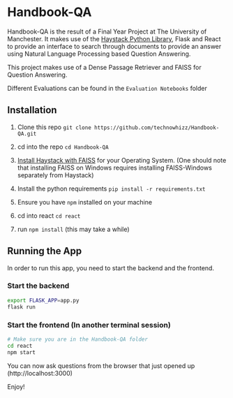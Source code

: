 # Handbook-QA

Handbook-QA is the result of a Final Year Project at The University of Manchester. It makes use of the [Haystack Python Library](https://github.com/deepset-ai/haystack), Flask and React to provide an interface to search through documents to provide an answer using Natural Language Processing based Question Answering.

This project makes use of a Dense Passage Retriever and FAISS for Question Answering.

Different Evaluations can be found in the `Evaluation Notebooks` folder

## Installation

1. Clone this repo `git clone https://github.com/technowhizz/Handbook-QA.git`

1. cd into the repo `cd Handbook-QA`

1. [Install Haystack with FAISS](https://github.com/deepset-ai/haystack#floppy_disk-installation) for your Operating System. (One should note that installing FAISS on Windows requires installing FAISS-Windows separately from Haystack)

1. Install the python requirements `pip install -r requirements.txt`

1. Ensure you have `npm` installed on your machine

1. cd into react `cd react`

1. run `npm install` (this may take a while)

## Running the App

In order to run this app, you need to start the backend and the frontend.

### Start the backend

```bash
export FLASK_APP=app.py
flask run
```

### Start the frontend (In another terminal session)

```bash
# Make sure you are in the Handbook-QA folder
cd react
npm start
```

You can now ask questions from the browser that just opened up (http://localhost:3000)

Enjoy!